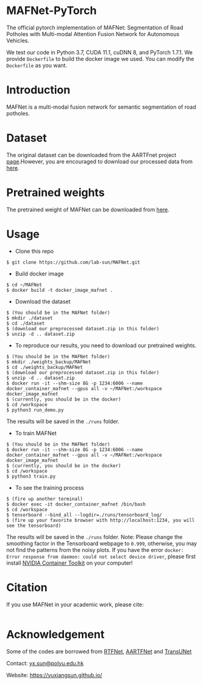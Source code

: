 # MAFNet-PyTorch
The official pytorch implementation of MAFNet: Segmentation of Road Potholes with Multi-modal Attention Fusion Network for Autonomous Vehicles. 

We test our code in Python 3.7, CUDA 11.1, cuDNN 8, and PyTorch 1.7.1. We provide `Dockerfile` to build the docker image we used. You can modify the `Dockerfile` as you want.  

# Introduction
MAFNet is a multi-modal fusion network for semantic segmentation of road potholes.
# Dataset
The original dataset can be downloaded from the AARTFnet project [page](https://sites.google.com/view/pothole-600).However, you are encouraged to download our processed data from [here]().
# Pretrained weights
The pretrained weight of MAFNet can be downloaded from [here]().
# Usage
* Clone this repo
```
$ git clone https://github.com/lab-sun/MAFNet.git
```
* Build docker image
```
$ cd ~/MAFNet
$ docker build -t docker_image_mafnet .
```
* Download the dataset
```
$ (You should be in the MAFNet folder)
$ mkdir ./dataset
$ cd ./dataset
$ (download our preprocessed dataset.zip in this folder)
$ unzip -d .. dataset.zip
```
* To reproduce our results, you need to download our pretrained weights.
```
$ (You should be in the MAFNet folder)
$ mkdir ./weights_backup/MAFNet
$ cd ./weights_backup/MAFNet
$ (download our preprocessed dataset.zip in this folder)
$ unzip -d .. dataset.zip
$ docker run -it --shm-size 8G -p 1234:6006 --name docker_container_mafnet --gpus all -v ~/MAFNet:/workspace docker_image_mafnet
$ (currently, you should be in the docker)
$ cd /workspace
$ python3 run_demo.py
```
The results will be saved in the `./runs` folder.
* To train MAFNet
```
$ (You should be in the MAFNet folder)
$ docker run -it --shm-size 8G -p 1234:6006 --name docker_container_mafnet --gpus all -v ~/MAFNet:/workspace docker_image_mafnet
$ (currently, you should be in the docker)
$ cd /workspace
$ python3 train.py
```
* To see the training process
```
$ (fire up another terminal)
$ docker exec -it docker_container_mafnet /bin/bash
$ cd /workspace
$ tensorboard --bind_all --logdir=./runs/tensorboard_log/
$ (fire up your favorite browser with http://localhost:1234, you will see the tensorboard)
```
The results will be saved in the `./runs` folder.
Note: Please change the smoothing factor in the Tensorboard webpage to `0.999`, otherwise, you may not find the patterns from the noisy plots. If you have the error `docker: Error response from daemon: could not select device driver`, please first install [NVIDIA Container Toolkit](https://docs.nvidia.com/datacenter/cloud-native/container-toolkit/install-guide.html) on your computer!

# Citation
If you use MAFNet in your academic work, please cite:
```
```

# Acknowledgement
Some of the codes are borrowed from [RTFNet](https://github.com/yuxiangsun/RTFNet), [AARTFNet](https://github.com/hlwang1124/AAFramework) and [TransUNet](https://github.com/Beckschen/TransUNet)



Contact: yx.sun@polyu.edu.hk

Website: https://yuxiangsun.github.io/
